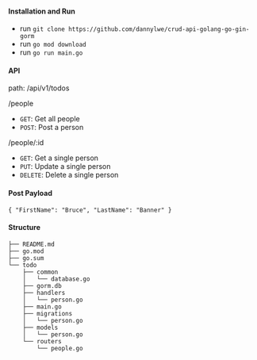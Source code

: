 #### Installation and Run
- run `git clone https://github.com/dannylwe/crud-api-golang-go-gin-gorm`
- run `go mod download`
- run `go run main.go`

#### API
path: /api/v1/todos

/people
- `GET`: Get all people
- `POST`: Post a person 

/people/:id
- `GET`: Get a single person
- `PUT`: Update a single person
- `DELETE`: Delete a single person

#### Post Payload
`{
	"FirstName": "Bruce",
	"LastName": "Banner"
}`

#### Structure
```
├── README.md
├── go.mod
├── go.sum
└── todo
    ├── common
    │   └── database.go
    ├── gorm.db
    ├── handlers
    │   └── person.go
    ├── main.go
    ├── migrations
    │   └── person.go
    ├── models
    │   └── person.go
    └── routers
        └── people.go
```
